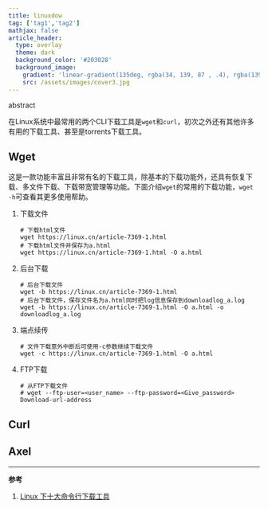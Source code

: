 ```yaml
---
title: linuxdow
tag: ['tag1','tag2']
mathjax: false
article_header:
  type: overlay
  theme: dark
  background_color: '#203028'
  background_image:
    gradient: 'linear-gradient(135deg, rgba(34, 139, 87 , .4), rgba(139, 34, 139, .4))'
    src: /assets/images/cover3.jpg
---
```


abstract

<!--more-->
在Linux系统中最常用的两个CLI下载工具是`wget`和`curl`，初次之外还有其他许多有用的下载工具、甚至是torrents下载工具。

## Wget

这是一款功能丰富且非常有名的下载工具，除基本的下载功能外，还具有恢复下载、多文件下载、下载带宽管理等功能。下面介绍`wget`的常用的下载功能，`wget -h`可查看其更多使用帮助。

1. 下载文件

   ```shell
   # 下载html文件
   wget https://linux.cn/article-7369-1.html
   # 下载html文件并保存为a.html
   wget https://linux.cn/article-7369-1.html -O a.html
   ```

2. 后台下载

   ```shell
   # 后台下载文件
   wget -b https://linux.cn/article-7369-1.html 
   # 后台下载文件，保存文件名为a.html同时把log信息保存到downloadlog_a.log
   wget -b https://linux.cn/article-7369-1.html -O a.html -o downloadlog_a.log
   ```

3. 端点续传

   ```shell
   # 文件下载意外中断后可使用-c参数继续下载文件
   wget -c https://linux.cn/article-7369-1.html -O a.html
   ```

4. FTP下载

   ```shell
   # 从FTP下载文件
   # wget --ftp-user=<user_name> --ftp-password=<Give_password> Download-url-address 
   ```

## Curl

## Axel


---

**参考**

1. [Linux 下十大命令行下载工具](https://linux.cn/article-7369-1.html)

